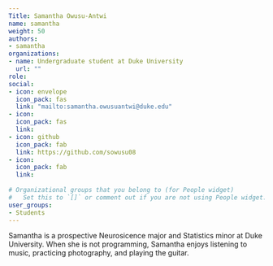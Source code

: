 ```yaml
---
Title: Samantha Owusu-Antwi
name: samantha
weight: 50
authors:
- samantha
organizations:
- name: Undergraduate student at Duke University
  url: ""
role:
social:
- icon: envelope
  icon_pack: fas
  link: "mailto:samantha.owusuantwi@duke.edu"
- icon: 
  icon_pack: fas
  link: 
- icon: github
  icon_pack: fab
  link: https://github.com/sowusu08
- icon: 
  icon_pack: fab
  link: 
  
# Organizational groups that you belong to (for People widget)
#   Set this to `[]` or comment out if you are not using People widget.  
user_groups:
- Students
---
```


Samantha is a prospective Neurosicence major and Statistics minor at Duke University. When she is not programming, Samantha enjoys listening to music, practicing photography, and playing the guitar. 